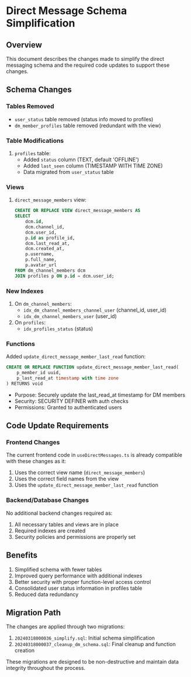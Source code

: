 # Direct Message Schema Simplification

## Overview
This document describes the changes made to simplify the direct messaging schema and the required code updates to support these changes.

## Schema Changes

### Tables Removed
- `user_status` table removed (status info moved to profiles)
- `dm_member_profiles` table removed (redundant with the view)

### Table Modifications
1. `profiles` table:
   - Added `status` column (TEXT, default 'OFFLINE')
   - Added `last_seen` column (TIMESTAMP WITH TIME ZONE)
   - Data migrated from `user_status` table

### Views
1. `direct_message_members` view:
   ```sql
   CREATE OR REPLACE VIEW direct_message_members AS
   SELECT 
       dcm.id,
       dcm.channel_id,
       dcm.user_id,
       p.id as profile_id,
       dcm.last_read_at,
       dcm.created_at,
       p.username,
       p.full_name,
       p.avatar_url
   FROM dm_channel_members dcm
   JOIN profiles p ON p.id = dcm.user_id;
   ```

### New Indexes
1. On `dm_channel_members`:
   - `idx_dm_channel_members_channel_user` (channel_id, user_id)
   - `idx_dm_channel_members_user` (user_id)
2. On `profiles`:
   - `idx_profiles_status` (status)

### Functions
Added `update_direct_message_member_last_read` function:
```sql
CREATE OR REPLACE FUNCTION update_direct_message_member_last_read(
    p_member_id uuid,
    p_last_read_at timestamp with time zone
) RETURNS void
```
- Purpose: Securely update the last_read_at timestamp for DM members
- Security: SECURITY DEFINER with auth checks
- Permissions: Granted to authenticated users

## Code Update Requirements

### Frontend Changes
The current frontend code in `useDirectMessages.ts` is already compatible with these changes as it:
1. Uses the correct view name (`direct_message_members`)
2. Uses the correct field names from the view
3. Uses the `update_direct_message_member_last_read` function

### Backend/Database Changes
No additional backend changes required as:
1. All necessary tables and views are in place
2. Required indexes are created
3. Security policies and permissions are properly set

## Benefits
1. Simplified schema with fewer tables
2. Improved query performance with additional indexes
3. Better security with proper function-level access control
4. Consolidated user status information in profiles table
5. Reduced data redundancy

## Migration Path
The changes are applied through two migrations:
1. `20240318000036_simplify.sql`: Initial schema simplification
2. `20240318000037_cleanup_dm_schema.sql`: Final cleanup and function creation

These migrations are designed to be non-destructive and maintain data integrity throughout the process. 